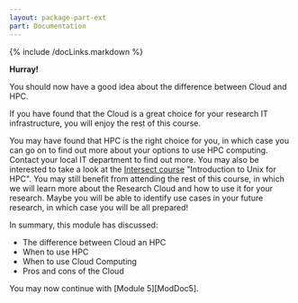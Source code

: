 ```yaml
---
layout: package-part-ext
part: Documentation
---
```


{% include /docLinks.markdown %}

**Hurray!**

You should now have a good idea about the difference between Cloud and HPC. 

If you have found that the Cloud is a great choice for your research IT infrastructure, you will enjoy the rest of this course.

You may have found that HPC is the right choice for you, in which case you can go on to find out more about your options to use HPC computing. Contact your local IT department to find out more. You may also be interested to take a look at the [Intersect course](http://www.intersect.org.au/content/training) "Introduction to Unix for HPC". You may still benefit from attending the rest of this course, in which we will learn more about the Research Cloud and how to use it for your research. Maybe you will be able to identify use cases in your future research, in which case you will be all prepared!

In summary, this module has discussed:

* The difference between Cloud an HPC
* When to use HPC
* When to use Cloud Computing
* Pros and cons of the Cloud 


You may now continue with [Module 5][ModDoc5].
